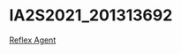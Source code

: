 # IA2S2021_201313692

[Reflex Agent](https://github.com/jossiebk/IA2S2021_201313692/blob/main/Tarea2/agente_reflexivo.html)
